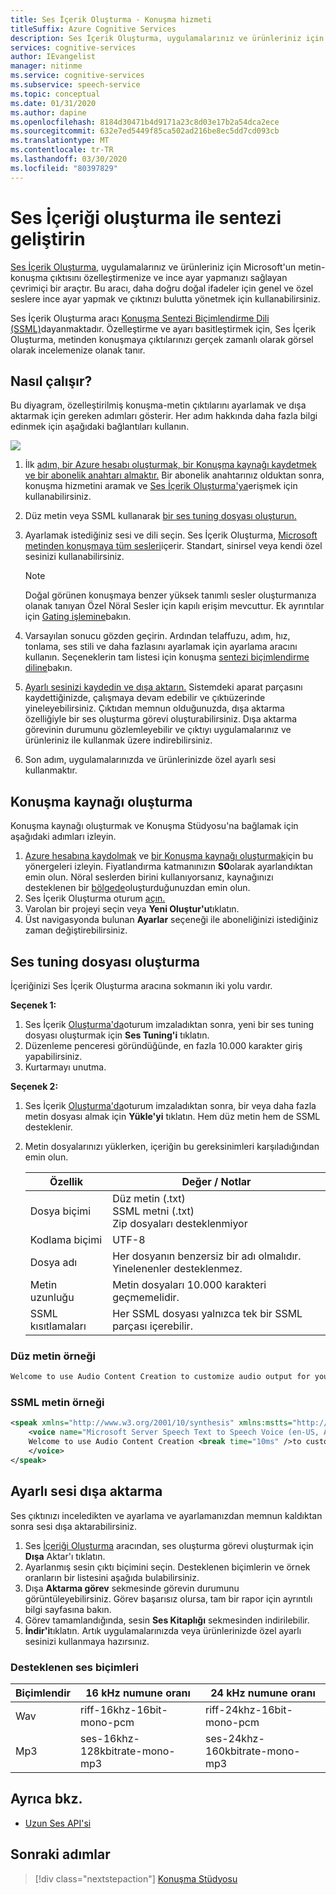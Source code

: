 ```yaml
---
title: Ses İçerik Oluşturma - Konuşma hizmeti
titleSuffix: Azure Cognitive Services
description: Ses İçerik Oluşturma, uygulamalarınız ve ürünleriniz için Microsoft'un metin-konuşma çıktısını özelleştirmenize ve ince ayar yapmanızı sağlayan çevrimiçi bir araçtır.
services: cognitive-services
author: IEvangelist
manager: nitinme
ms.service: cognitive-services
ms.subservice: speech-service
ms.topic: conceptual
ms.date: 01/31/2020
ms.author: dapine
ms.openlocfilehash: 8184d30471b4d9171a23c8d03e17b2a54dca2ece
ms.sourcegitcommit: 632e7ed5449f85ca502ad216be8ec5dd7cd093cb
ms.translationtype: MT
ms.contentlocale: tr-TR
ms.lasthandoff: 03/30/2020
ms.locfileid: "80397829"
---
```

# <a name="improve-synthesis-with-audio-content-creation"></a>Ses İçeriği oluşturma ile sentezi geliştirin

[Ses İçerik Oluşturma,](https://aka.ms/audiocontentcreation) uygulamalarınız ve ürünleriniz için Microsoft'un metin-konuşma çıktısını özelleştirmenize ve ince ayar yapmanızı sağlayan çevrimiçi bir araçtır. Bu aracı, daha doğru doğal ifadeler için genel ve özel seslere ince ayar yapmak ve çıktınızı bulutta yönetmek için kullanabilirsiniz.

Ses İçerik Oluşturma aracı [Konuşma Sentezi Biçimlendirme Dili (SSML)](speech-synthesis-markup.md)dayanmaktadır. Özelleştirme ve ayarı basitleştirmek için, Ses İçerik Oluşturma, metinden konuşmaya çıktılarınızı gerçek zamanlı olarak görsel olarak incelemenize olanak tanır.

## <a name="how-does-it-work"></a>Nasıl çalışır?

Bu diyagram, özelleştirilmiş konuşma-metin çıktılarını ayarlamak ve dışa aktarmak için gereken adımları gösterir. Her adım hakkında daha fazla bilgi edinmek için aşağıdaki bağlantıları kullanın.

![](media/audio-content-creation/audio-content-creation-diagram.jpg)

1. İlk [adım, bir Azure hesabı oluşturmak, bir Konuşma kaynağı kaydetmek ve bir abonelik anahtarı almaktır.](#create-a-speech-resource) Bir abonelik anahtarınız olduktan sonra, konuşma hizmetini aramak ve [Ses İçerik Oluşturma'ya](https://aka.ms/audiocontentcreation)erişmek için kullanabilirsiniz.
2. Düz metin veya SSML kullanarak [bir ses tuning dosyası oluşturun.](#create-an-audio-tuning-file)
3. Ayarlamak istediğiniz sesi ve dili seçin. Ses İçerik Oluşturma, [Microsoft metinden konuşmaya tüm sesleri](language-support.md#text-to-speech)içerir. Standart, sinirsel veya kendi özel sesinizi kullanabilirsiniz.
   >[!NOTE]
   > Doğal görünen konuşmaya benzer yüksek tanımlı sesler oluşturmanıza olanak tanıyan Özel Nöral Sesler için kapılı erişim mevcuttur. Ek ayrıntılar için [Gating işlemine](https://aka.ms/ignite2019/speech/ethics)bakın.

4. Varsayılan sonucu gözden geçirin. Ardından telaffuzu, adım, hız, tonlama, ses stili ve daha fazlasını ayarlamak için ayarlama aracını kullanın. Seçeneklerin tam listesi için konuşma [sentezi biçimlendirme diline](speech-synthesis-markup.md)bakın.
5. [Ayarlı sesinizi kaydedin ve dışa aktarın.](#export-tuned-audio) Sistemdeki aparat parçasını kaydettiğinizde, çalışmaya devam edebilir ve çıktıüzerinde yineleyebilirsiniz. Çıktıdan memnun olduğunuzda, dışa aktarma özelliğiyle bir ses oluşturma görevi oluşturabilirsiniz. Dışa aktarma görevinin durumunu gözlemleyebilir ve çıktıyı uygulamalarınız ve ürünleriniz ile kullanmak üzere indirebilirsiniz.
6. Son adım, uygulamalarınızda ve ürünlerinizde özel ayarlı sesi kullanmaktır.

## <a name="create-a-speech-resource"></a>Konuşma kaynağı oluşturma

Konuşma kaynağı oluşturmak ve Konuşma Stüdyosu'na bağlamak için aşağıdaki adımları izleyin.

1. [Azure hesabına kaydolmak](get-started.md#new-resource) ve [bir Konuşma kaynağı oluşturmak](https://docs.microsoft.com/azure/cognitive-services/speech-service/get-started#create-the-resource)için bu yönergeleri izleyin. Fiyatlandırma katmanınızın **S0**olarak ayarlandıktan emin olun. Nöral seslerden birini kullanıyorsanız, kaynağınızı desteklenen bir [bölgede](regions.md#standard-and-neural-voices)oluşturduğunuzdan emin olun.
2. Ses İçerik Oluşturma oturum [açın.](https://aka.ms/audiocontentcreation)
3. Varolan bir projeyi seçin veya **Yeni Oluştur'u**tıklatın.
4. Üst navigasyonda bulunan **Ayarlar** seçeneği ile aboneliğinizi istediğiniz zaman değiştirebilirsiniz.

## <a name="create-an-audio-tuning-file"></a>Ses tuning dosyası oluşturma

İçeriğinizi Ses İçerik Oluşturma aracına sokmanın iki yolu vardır.

**Seçenek 1:**

1. Ses İçerik [Oluşturma'da](https://aka.ms/audiocontentcreation)oturum imzaladıktan sonra, yeni bir ses tuning dosyası oluşturmak için **Ses Tuning'i** tıklatın.
2. Düzenleme penceresi göründüğünde, en fazla 10.000 karakter giriş yapabilirsiniz.
3. Kurtarmayı unutma.

**Seçenek 2:**

1. Ses İçerik [Oluşturma'da](https://aka.ms/audiocontentcreation)oturum imzaladıktan sonra, bir veya daha fazla metin dosyası almak için **Yükle'yi** tıklatın. Hem düz metin hem de SSML desteklenir.
2. Metin dosyalarınızı yüklerken, içeriğin bu gereksinimleri karşıladığından emin olun.

   | Özellik | Değer / Notlar |
   |----------|---------------|
   | Dosya biçimi | Düz metin (.txt)<br/> SSML metni (.txt)<br/> Zip dosyaları desteklenmiyor |
   | Kodlama biçimi | UTF-8 |
   | Dosya adı | Her dosyanın benzersiz bir adı olmalıdır. Yinelenenler desteklenmez. |
   | Metin uzunluğu | Metin dosyaları 10.000 karakteri geçmemelidir. |
   | SSML kısıtlamaları | Her SSML dosyası yalnızca tek bir SSML parçası içerebilir. |

### <a name="plain-text-example"></a>Düz metin örneği

```txt
Welcome to use Audio Content Creation to customize audio output for your products.
```

### <a name="ssml-text-example"></a>SSML metin örneği

```xml
<speak xmlns="http://www.w3.org/2001/10/synthesis" xmlns:mstts="http://www.w3.org/2001/mstts" version="1.0" xml:lang="en-US">
    <voice name="Microsoft Server Speech Text to Speech Voice (en-US, AriaNeural)">
    Welcome to use Audio Content Creation <break time="10ms" />to customize audio output for your products.
    </voice>
</speak>
```

## <a name="export-tuned-audio"></a>Ayarlı sesi dışa aktarma

Ses çıktınızı inceledikten ve ayarlama ve ayarlamanızdan memnun kaldıktan sonra sesi dışa aktarabilirsiniz.

1. Ses [İçeriği Oluşturma](https://aka.ms/audiocontentcreation) aracından, ses oluşturma görevi oluşturmak için **Dışa** Aktar'ı tıklatın.
2. Ayarlanmış sesin çıktı biçimini seçin. Desteklenen biçimlerin ve örnek oranların bir listesini aşağıda bulabilirsiniz.
3. Dışa **Aktarma görev** sekmesinde görevin durumunu görüntüleyebilirsiniz. Görev başarısız olursa, tam bir rapor için ayrıntılı bilgi sayfasına bakın.
4. Görev tamamlandığında, sesin **Ses Kitaplığı** sekmesinden indirilebilir.
5. **İndir'i**tıklatın. Artık uygulamalarınızda veya ürünlerinizde özel ayarlı sesinizi kullanmaya hazırsınız.

### <a name="supported-audio-formats"></a>Desteklenen ses biçimleri

| Biçimlendir | 16 kHz numune oranı | 24 kHz numune oranı |
|--------|--------------------|--------------------|
| Wav | riff-16khz-16bit-mono-pcm | riff-24khz-16bit-mono-pcm |
| Mp3 | ses-16khz-128kbitrate-mono-mp3 | ses-24khz-160kbitrate-mono-mp3 |

## <a name="see-also"></a>Ayrıca bkz.

* [Uzun Ses API'si](https://aka.ms/long-audio-api)

## <a name="next-steps"></a>Sonraki adımlar

> [!div class="nextstepaction"]
> [Konuşma Stüdyosu](https://speech.microsoft.com)
